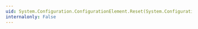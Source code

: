 ```yaml
---
uid: System.Configuration.ConfigurationElement.Reset(System.Configuration.ConfigurationElement)
internalonly: False
---
```

